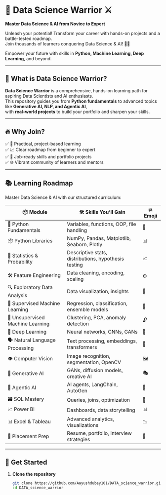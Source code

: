 # 🚀 Data Science Warrior ⚔️  
**Master Data Science & AI from Novice to Expert**

Unleash your potential! Transform your career with hands-on projects and a battle-tested roadmap.  
Join thousands of learners conquering Data Science & AI! 🧠💪  

Empower your future with skills in **Python, Machine Learning, Deep Learning**, and beyond.

---

## 🎯 What is Data Science Warrior?

**Data Science Warrior** is a comprehensive, hands-on learning path for aspiring Data Scientists and AI enthusiasts.  
This repository guides you from **Python fundamentals** to advanced topics like **Generative AI, NLP, and Agentic AI**,  
with **real-world projects** to build your portfolio and sharpen your skills.

---

## 🔥 Why Join?

✅ 🧠 Practical, project-based learning  
✅ 📈 Clear roadmap from beginner to expert  
✅ 💼 Job-ready skills and portfolio projects  
✅ 🌐 Vibrant community of learners and mentors  

---

## 📚 Learning Roadmap

Master Data Science & AI with our structured curriculum:

| 📦 Module                        | 🛠️ Skills You’ll Gain                                  | 💥 Emoji |
|----------------------------------|--------------------------------------------------------|----------|
| 🐍 Python Fundamentals           | Variables, functions, OOP, file handling               | 🐍       |
| 📦 Python Libraries              | NumPy, Pandas, Matplotlib, Seaborn, Plotly            | 📊       |
| 🔢 Statistics & Probability      | Descriptive stats, distributions, hypothesis testing  | 📈       |
| 🛠️ Feature Engineering           | Data cleaning, encoding, scaling                      | ⚙️       |
| 🔍 Exploratory Data Analysis     | Data visualization, insights                          | 👀       |
| 🤖 Supervised Machine Learning   | Regression, classification, ensemble models           | 🧩       |
| 🤖 Unsupervised Machine Learning | Clustering, PCA, anomaly detection                    | 🔓       |
| 🧠 Deep Learning                 | Neural networks, CNNs, GANs                          | 🧬       |
| 🗣️ Natural Language Processing   | Text processing, embeddings, transformers             | 💬       |
| 👁️ Computer Vision              | Image recognition, segmentation, OpenCV              | 🖼️       |
| 🎨 Generative AI                | GANs, diffusion models, creative AI                  | 🎭       |
| 🤖 Agentic AI                   | AI agents, LangChain, AutoGen                        | 🤖       |
| 🗃️ SQL Mastery                  | Queries, joins, optimization                         | 💾       |
| 📈 Power BI                     | Dashboards, data storytelling                        | 📊       |
| 📊 Excel & Tableau              | Advanced analytics, visualizations                   | 📉       |
| 💼 Placement Prep               | Resume, portfolio, interview strategies              | 🎯       |

---

## 🚀 Get Started

1. **Clone the repository**
   ```bash
   git clone https://github.com/Aayushdubey101/DATA_science_warrior.git
   cd DATA_science_warrior
